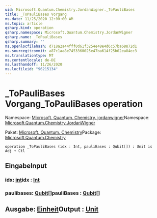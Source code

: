 ```yaml
---
uid: Microsoft.Quantum.Chemistry.JordanWigner._ToPauliBases
title: _ToPauliBases Vorgang
ms.date: 11/25/2020 12:00:00 AM
ms.topic: article
qsharp.kind: operation
qsharp.namespace: Microsoft.Quantum.Chemistry.JordanWigner
qsharp.name: _ToPauliBases
qsharp.summary: ''
ms.openlocfilehash: d718a2a44fff0d61f3254e48e4d6c57ba68872d1
ms.sourcegitcommit: a87c1aa8e7453360025e47ba614f25b02ea84ec3
ms.translationtype: MT
ms.contentlocale: de-DE
ms.lasthandoff: 11/26/2020
ms.locfileid: "96215134"
---
```

# <a name="_topaulibases-operation"></a><span data-ttu-id="6e3b9-102">_ToPauliBases Vorgang</span><span class="sxs-lookup"><span data-stu-id="6e3b9-102">_ToPauliBases operation</span></span>

<span data-ttu-id="6e3b9-103">Namespace: [Microsoft. Quantum. Chemistry. jordanwigner](xref:Microsoft.Quantum.Chemistry.JordanWigner)</span><span class="sxs-lookup"><span data-stu-id="6e3b9-103">Namespace: [Microsoft.Quantum.Chemistry.JordanWigner](xref:Microsoft.Quantum.Chemistry.JordanWigner)</span></span>

<span data-ttu-id="6e3b9-104">Paket: [Microsoft. Quantum. Chemistry](https://nuget.org/packages/Microsoft.Quantum.Chemistry)</span><span class="sxs-lookup"><span data-stu-id="6e3b9-104">Package: [Microsoft.Quantum.Chemistry](https://nuget.org/packages/Microsoft.Quantum.Chemistry)</span></span>




```qsharp
operation _ToPauliBases (idx : Int, pauliBases : Qubit[]) : Unit is Adj + Ctl
```


## <a name="input"></a><span data-ttu-id="6e3b9-105">Eingabe</span><span class="sxs-lookup"><span data-stu-id="6e3b9-105">Input</span></span>

### <a name="idx--int"></a><span data-ttu-id="6e3b9-106">idx: [int](xref:microsoft.quantum.lang-ref.int)</span><span class="sxs-lookup"><span data-stu-id="6e3b9-106">idx : [Int](xref:microsoft.quantum.lang-ref.int)</span></span>




### <a name="paulibases--qubit"></a><span data-ttu-id="6e3b9-107">paulibases: [Qubit](xref:microsoft.quantum.lang-ref.qubit)[]</span><span class="sxs-lookup"><span data-stu-id="6e3b9-107">pauliBases : [Qubit](xref:microsoft.quantum.lang-ref.qubit)[]</span></span>





## <a name="output--unit"></a><span data-ttu-id="6e3b9-108">Ausgabe: [Einheit](xref:microsoft.quantum.lang-ref.unit)</span><span class="sxs-lookup"><span data-stu-id="6e3b9-108">Output : [Unit](xref:microsoft.quantum.lang-ref.unit)</span></span>

